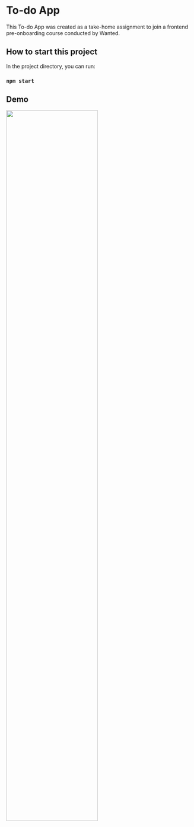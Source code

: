 # To-do App

This To-do App was created as a take-home assignment to join a frontend pre-onboarding course conducted by Wanted.

## How to start this project

In the project directory, you can run:

### `npm start`

## Demo
<img width="70%" src="https://user-images.githubusercontent.com/61957322/185045017-01636189-175d-40e7-a712-80448a2a3f53.gif"/>
